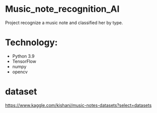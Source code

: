 # Music_note_recognition_AI
Project recognize a music note and classified her by type.

# Technology:
 - Python 3.9
 - TensorFlow
 - numpy
 - opencv

# dataset
 https://www.kaggle.com/kishanj/music-notes-datasets?select=datasets
